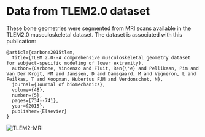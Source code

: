 # Data from TLEM2.0 dataset
These bone geometries were segmented from MRI scans available in the TLEM2.0 musculoskeletal dataset.
The dataset is associated with this publication:
```
@article{carbone2015tlem,
  title={TLEM 2.0--A comprehensive musculoskeletal geometry dataset for subject-specific modeling of lower extremity},
  author={Carbone, Vincenzo and Fluit, Ren{\'e} and Pellikaan, Pim and Van Der Krogt, MM and Janssen, D and Damsgaard, M and Vigneron, L and Feilkas, T and Koopman, Hubertus FJM and Verdonschot, N},
  journal={Journal of biomechanics},
  volume={48},
  number={5},
  pages={734--741},
  year={2015},
  publisher={Elsevier}
}
```

![TLEM2-MRI](https://github.com/modenaxe/auto-msk-model/blob/master/images/TLEM2_MRI_bones.PNG)